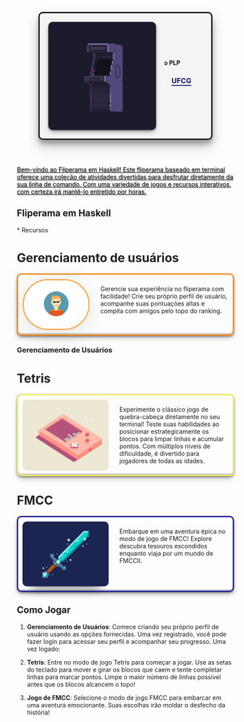 <div 
    style="
        width: 100%;
        display: flex;
        align-items: center;
        justify-content: center;
        margin-bottom: 60px"
>
    <div 
        style="
            display: flex;
            align-items: center;
            justify-content:
            space-evenly;
            border: 3px solid #0f0f0f;
            padding: 20px;
            box-shadow: rgba(0, 0, 0, 0.25) 0px 14px 28px, rgba(0, 0, 0, 0.22) 0px 10px 10px;
            border-radius: 10px;
            max-width: 600px;
            background-color: #f4f4f4;
            min-width:320px">
        <img 
            src="./assets/arcade.gif" 
            alt="arcade"
            width="250"
            style="
                border-radius: 10px;
                box-shadow: rgba(0, 0, 0, 0.4) 0px 2px 4px, rgba(0, 0, 0, 0.3) 0px 7px 13px -3px, rgba(0, 0, 0, 0.2) 0px -3px 0px inset;" />
        <div 
            style="margin: 10px 10px 10px 20px;
            display: flex;
            align-items: center;
            jusfity-content: center;
            flex-direction: column;">
            <marquee style="
            color: #121212;
            font-weight: bold">Projeto PLP</marquee>
            <h3 style="border-bottom: 2px solid #0c116b;
                color: #0c116b;">UFCG</h3>
        </div>
    </div>
</div>

<p style="text-decoration: underline;
    text-shadow: 1px 1px 2px rgba(0,0,0,0.5);">
    Bem-vindo ao Fliperama em Haskell! Este fliperama baseado em terminal oferece uma coleção de atividades divertidas para desfrutar diretamente da sua linha de comando. Com uma variedade de jogos e recursos interativos, com certeza irá mantê-lo entretido por horas.
</p>

<h2>Fliperama em Haskell</h2>
<p>* Recursos</p>

<h1 style="color: #222222;">Gerenciamento de usuários</h1>
<div style="
    display: flex;
    gap: 25px;
    border: 3px solid #f78e1d;
    padding: 10px;
    border-radius: 10px;
    box-shadow: rgba(0, 0, 0, 0.4) 0px 2px 4px, rgba(0, 0, 0, 0.3) 0px 7px 13px -3px, rgba(0, 0, 0, 0.2) 0px -3px 0px inset;">
    <img 
        src="./assets/users.gif"
        style="
            width:150px;
            border-radius: 750px;
            border: 3px solid #fca950;
            box-shadow: rgba(0, 0, 0, 0.1) 0px 10px 50px;"/>
    <p>    
        Gerencie sua experiência no fliperama com facilidade! Crie seu próprio perfil de usuário, acompanhe suas pontuações altas e compita com amigos pelo topo do ranking.        
    </p>
</div>

### Gerenciamento de Usuários



<h1 style="color: #222222;">Tetris</h1>
<div style="
    display: flex;
    gap: 25px;
    border: 3px solid #f2ea5c;
    padding: 10px;
    border-radius: 10px;
    box-shadow: rgba(0, 0, 0, 0.4) 0px 2px 4px, rgba(0, 0, 0, 0.3) 0px 7px 13px -3px, rgba(0, 0, 0, 0.2) 0px -3px 0px inset;">
    <img 
        src="./assets/tetris.gif"
        style="
            width:200px;
            border-radius: 10px;"/>
    <p>    
        Experimente o clássico jogo de quebra-cabeça diretamente no seu terminal! Teste suas habilidades ao posicionar estrategicamente os blocos para limpar linhas e acumular pontos. Com múltiplos níveis de dificuldade, é divertido para jogadores de todas as idades.
    </p>
</div>

<h1 style="color: #222222;">FMCC</h1>
<div style="
    display: flex;
    gap: 25px;
    border: 3px solid #21219e;
    padding: 10px;
    border-radius: 10px;
    box-shadow: rgba(0, 0, 0, 0.4) 0px 2px 4px, rgba(0, 0, 0, 0.3) 0px 7px 13px -3px, rgba(0, 0, 0, 0.2) 0px -3px 0px inset;">
    <img 
        src="./assets/sword.gif"
        style="
            width:200px;
            border-radius: 10px;
            box-shadow: rgba(0, 0, 0, 0.45) 0px 25px 20px -20px;"/>
    <p>    
        Embarque em uma aventura épica no modo de jogo de FMCC! Explore descubra tesouros escondidos enquanto viaja por um mundo de FMCCII. 
    </p>
</div>


## Como Jogar

1. **Gerenciamento de Usuários**: Comece criando seu próprio perfil de usuário usando as opções fornecidas. Uma vez registrado, você pode fazer login para acessar seu perfil e acompanhar seu progresso.
Uma vez logado:
2. **Tetris**: Entre no modo de jogo Tetris para começar a jogar. Use as setas do teclado para mover e girar os blocos que caem e tente completar linhas para marcar pontos. Limpe o maior número de linhas possível antes que os blocos alcancem o topo!

3. **Jogo de FMCC**: Selecione o modo de jogo FMCC para embarcar em uma aventura emocionante. Suas escolhas irão moldar o desfecho da história!